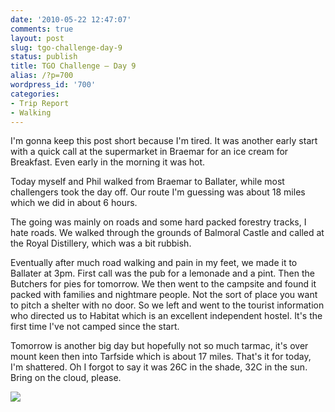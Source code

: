 ```yaml
---
date: '2010-05-22 12:47:07'
comments: true
layout: post
slug: tgo-challenge-day-9
status: publish
title: TGO Challenge – Day 9
alias: /?p=700
wordpress_id: '700'
categories:
- Trip Report
- Walking
---
```


I'm gonna keep this post short because I'm tired. It was another early start with a quick call at the supermarket in Braemar for an ice cream for Breakfast. Even early in the morning it was hot.  

Today myself and Phil walked from Braemar to Ballater, while most challengers took the day off. Our route I'm guessing was about 18 miles which we did in about 6 hours.  
<!-- more -->
The going was mainly on roads and some hard packed forestry tracks, I hate roads. We walked through the grounds of Balmoral Castle and called at the Royal Distillery, which was a bit rubbish.  

Eventually after much road walking and pain in my feet, we made it to Ballater at 3pm. First call was the pub for a lemonade and a pint. Then the Butchers for pies for tomorrow. We then went to the campsite and found it packed with families and nightmare people. Not the sort of place you want to pitch a shelter with no door. So we left and went to the tourist information who directed us to Habitat which is an excellent independent hostel. It's the first time I've not camped since the start.  

Tomorrow is another big day but hopefully not so much tarmac, it's over mount keen then into Tarfside which is about 17 miles. That's it for today, I'm shattered. Oh I forgot to say it was 26C in the shade, 32C in the sun. Bring on the cloud, please.  

[![](http://dl.dropbox.com/u/2657852/website/images/l_1600_1200_EE43F991-B20C-4A6A-B991-8603A0817D30.jpeg)](http://dl.dropbox.com/u/2657852/website/images/l_1600_1200_EE43F991-B20C-4A6A-B991-8603A0817D30.jpeg)
